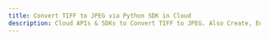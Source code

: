 ---title: Convert TIFF to JPEG via Python SDK in Clouddescription: Cloud APIs & SDKs to Convert TIFF to JPEG. Also Create, Edit & Render Microsoft Word & OpenOffice documents in the Cloud.---